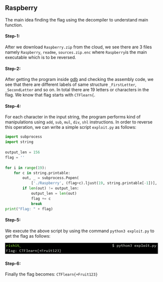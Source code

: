 ## Raspberry
The main idea finding the flag using the decompiler to understand main function.

#### Step-1:
After we download `Raspberry.zip` from the cloud, we see there are 3 files namely `Raspberry`, `readme`, `sources.zip.enc` where `Raspberry`is the main executable which is to be reversed.

#### Step-2:

After getting the program inside [gdb](https://www.sourceware.org/gdb/) and checking the assembly code, we see that there are different labels of same structure `_FirstLetter`, `_SecondLetter` and so on. In total there are 19 letters or characters in the flag. We know that flag starts with `CTFlearn{`.

#### Step-4:
For each character in the input string, the program performs kind of manipulations using `add`, `sub`, `mul`, `div`, `shl` instructions. In order to reverse this operation, we can write a simple script `exploit.py` as follows:

```python
import subprocess
import string

output_len = 156
flag = '' 

for i in range(19):
    for c in string.printable:
        out, _ = subprocess.Popen(
            ['./Raspberry', (flag+c).ljust(19, string.printable[-1])], stdout = subprocess.PIPE).communicate()
        if len(out) != output_len:
            output_len = len(out)
            flag += c
            break
print("Flag: " + flag)
```

#### Step-5:
We execute the above script by using the command `python3 exploit.py` to get the flag as follows:

<img src="Flag.png">

#### Step-6:
Finally the flag becomes:
`CTFlearn{+Fruit123}`